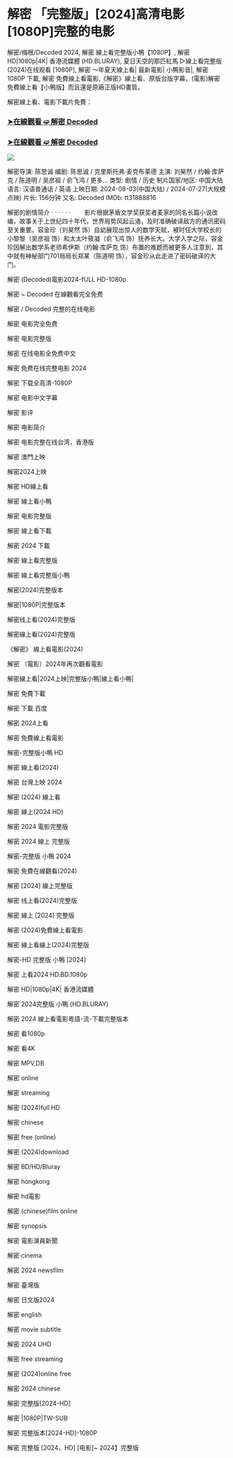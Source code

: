 <h1>解密 「完整版」[2024]高清电影[1080P]完整的电影</h1>

解密/梅根/Decoded 2024, 解密 線上看完整版小鴨【1080P】, 解密 HD|1080p|4K| 香港流媒體 (HD.BLURAY), 夏日天空的那匹紅馬 ▷線上看完整版(2024)在线观看 [1080P], 解密 ～年夏天線上看| 最新電影| 小鴨影音|, 解密 1080P 下載, 解密 免費線上看電影,《解密》線上看、原版台版字幕，(電影)解密免費線上看【小鴨版】而且還是原廠正版HD畫質。

解密線上看、電影下載片免費：


<h3><p><a href="https://themoviedbsite.blogspot.com/p/2024.html"><strong>➤在線觀看 ➫️ 解密 Decoded </strong></a></p>

<h3><a href="https://themoviedbsite.blogspot.com/p/2024.html"><strong>➤在線觀看 ➫️ 解密 Decoded </strong></a></h3>
<p></h3>


<a href="https://themoviedbsite.blogspot.com/p/2024.html" title="PLAY NOW" rel="nofollow"><img src="https://camo.githubusercontent.com/7f6f88830ea72d49540cad466f7218e4623560163f263a8577ac8297d75fe095/68747470733a2f2f7777772e746563686d65686f772e636f6d2f77702d636f6e74656e742f75706c6f6164732f323032342f30332f72676273727465672e676966" style="max-width: 100%;"></a>



解密导演: 陈思诚
编剧: 陈思诚 / 克里斯托弗·麦克布莱德
主演: 刘昊然 / 约翰·库萨克 / 陈道明 / 吴彦祖 / 俞飞鸿 / 更多...
类型: 剧情 / 历史
制片国家/地区: 中国大陆
语言: 汉语普通话 / 英语
上映日期: 2024-08-03(中国大陆) / 2024-07-27(大规模点映)
片长: 156分钟
又名: Decoded
IMDb: tt31888816

解密的剧情简介 · · · · · ·
　　影片根据茅盾文学奖获奖者麦家的同名长篇小说改编，故事关于上世纪四十年代，世界局势风起云涌，及时准确破译敌方的通讯密码至关重要。容金珍（刘昊然 饰）自幼展现出惊人的数学天赋，被时任大学校长的小黎黎（吴彦祖 饰）和太太叶筱凝（俞飞鸿 饰）抚养长大。大学入学之际，容金珍因解出数学系老师希伊斯（约翰·库萨克 饰）布置的难题而被更多人注意到，其中就有神秘部门701局局长郑某（陈道明 饰），容金珍从此走进了密码破译的大门。




解密 (Decoded)電影2024-fULL HD-1080p

解密 ~ Decoded 在線觀看完全免费

解密 / Decoded 完整的在线电影

解密 电影完全免费

解密 电影完整版

解密 在线电影全免费中文

解密 免费在线完整电影 2024

解密 下载全高清-1080P

解密 电影中文字幕

解密 影评

解密 电影简介

解密 电影完整在线台湾，香港版

解密 澳門上映

解密2024上映

解密 HD線上看

解密 線上看小鴨

解密 电影完整版

解密 線上看下載

解密 2024 下載

解密 線上看完整版

解密 線上看完整版小鴨

解密(2024)完整版本

解密|1080P|完整版本

解密线上看(2024)完整版

解密線上看(2024)完整版

《解密》 線上看電影(2024)

解密 （電影）2024年再次觀看電影

解密線上看|2024上映|完整版小鴨|線上看小鴨|

解密 免費下載

解密 下載 百度

解密 2024上看

解密 免費線上看電影

解密-完整版小鴨 HD

解密 線上看(2024)

解密 台灣上映 2024

解密 (2024) 線上看

解密 線上(2024 HD)

解密 2024 電影完整版

解密 2024 線上 完整版

解密-完整版 小鴨 2024

解密 免費在線觀看(2024)

解密 [2024] 線上完整版

解密 线上看(2024)完整版

解密 線上 [2024] 完整版

解密 (2024)免費線上看電影

解密 線上看線上(2024)完整版

解密-HD 完整版 小鴨 [2024]

解密 上看2024 HD.BD.1080p

解密 HD|1080p|4K| 香港流媒體

解密 2024完整版 小鴨 (HD.BLURAY)

解密 2024 線上看電影粵語-流-下載完整版本

解密 看1080p

解密 看4K

解密 MPV,DB

解密 online

解密 streaming

解密 (2024)full HD

解密 chinese

解密 free (online)

解密 (2024)download

解密 BD/HD/Bluray

解密 hongkong

解密 hd電影

解密 (chinese)film online

解密 synopsis

解密 電影演員新聞

解密 cinema

解密 2024 newsfilm

解密 臺灣版

解密 日文版2024

解密 english

解密 movie subtitle

解密 2024 UHD

解密 free streaming

解密 (2024)online free

解密 2024 chinese

解密 完整版[2024-HD]

解密 |1080P|TW-SUB

解密 完整版本[2024-HD]-1080P

解密 完整版 [2024，HD] [电影]~ 2024】完整版
